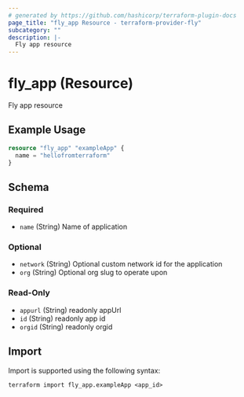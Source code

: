 ```yaml
---
# generated by https://github.com/hashicorp/terraform-plugin-docs
page_title: "fly_app Resource - terraform-provider-fly"
subcategory: ""
description: |-
  Fly app resource
---
```


# fly_app (Resource)

Fly app resource

## Example Usage

```terraform
resource "fly_app" "exampleApp" {
  name = "hellofromterraform"
}
```

<!-- schema generated by tfplugindocs -->
## Schema

### Required

- `name` (String) Name of application

### Optional

- `network` (String) Optional custom network id for the application
- `org` (String) Optional org slug to operate upon

### Read-Only

- `appurl` (String) readonly appUrl
- `id` (String) readonly app id
- `orgid` (String) readonly orgid

## Import

Import is supported using the following syntax:

```shell
terraform import fly_app.exampleApp <app_id>
```
